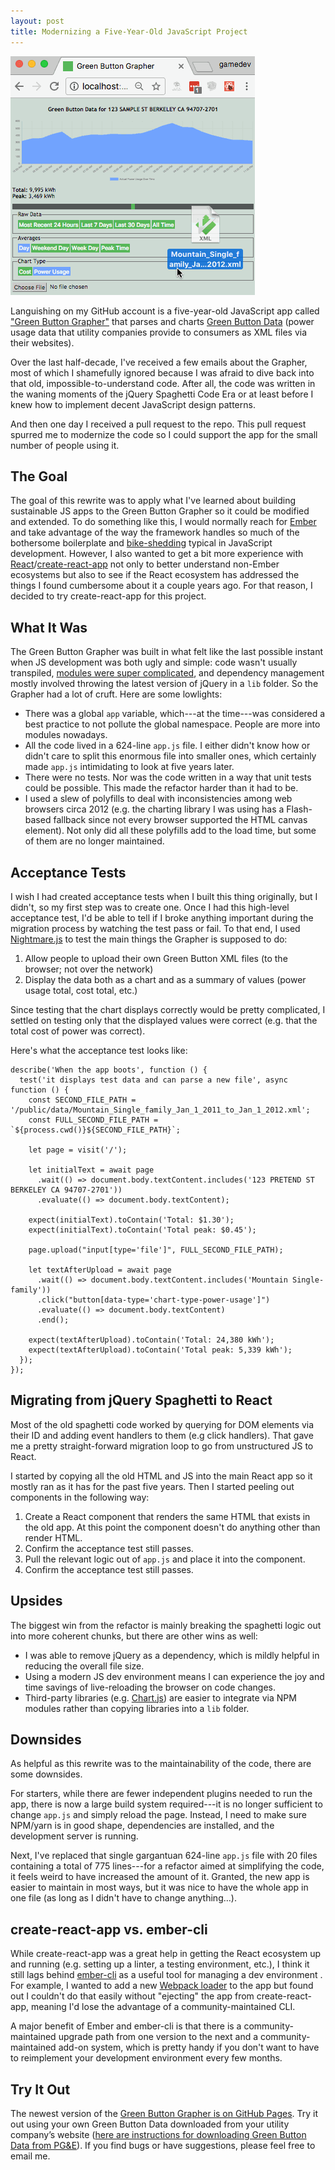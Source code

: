 ```yaml
---
layout: post
title: Modernizing a Five-Year-Old JavaScript Project
---
```


![GIF of the Green Button Grapher app](/images/green-button-grapher.gif)

Languishing on my GitHub account is a five-year-old JavaScript app called ["Green Button Grapher"](https://github.com/mtmckenna/green-button-grapher) that parses and charts [Green Button Data](http://www.greenbuttondata.org/) (power usage data that utility companies provide to consumers as XML files via their websites).

Over the last half-decade, I've received a few emails about the Grapher, most of which I shamefully ignored because I was afraid to dive back into that old, impossible-to-understand code. After all, the code was written in the waning moments of the jQuery Spaghetti Code Era or at least before I knew how to implement decent JavaScript design patterns.

And then one day I received a pull request to the repo. This pull request spurred me to modernize the code so I could support the app for the small number of people using it.

## The Goal

The goal of this rewrite was to apply what I've learned about building sustainable JS apps to the Green Button Grapher so it could be modified and extended. To do something like this, I would normally reach for [Ember](https://emberjs.com/) and take advantage of the way the framework handles so much of the bothersome boilerplate and [bike-shedding](https://en.wikipedia.org/wiki/Law_of_triviality) typical in JavaScript development. However, I also wanted to get a bit more experience with [React](https://facebook.github.io/react/)/[create-react-app](https://github.com/facebookincubator/create-react-app) not only to better understand non-Ember ecosystems but also to see if the React ecosystem has addressed the things I found cumbersome about it a couple years ago. For that reason, I decided to try create-react-app for this project.

## What It Was

The Green Button Grapher was built in what felt like the last possible instant when JS development was both ugly and simple: code wasn't usually transpiled, [modules were super complicated](https://gist.github.com/branneman/558ef3a37ffd58ea004e00db5b201677
), and dependency management mostly involved throwing the latest version of jQuery in a `lib` folder. So the Grapher had a lot of cruft. Here are some lowlights:

- There was a global `app` variable, which---at the time---was considered a best practice to not pollute the global namespace. People are more into modules nowadays.
- All the code lived in a 624-line `app.js` file. I either didn't know how or didn't care to split this enormous file into smaller ones, which certainly made `app.js` intimidating to look at five years later.
- There were no tests. Nor was the code written in a way that unit tests could be possible. This made the refactor harder than it had to be.
- I used a slew of polyfills to deal with inconsistencies among web browsers circa 2012 (e.g. the charting library I was using has a Flash-based fallback since not every browser supported the HTML canvas element). Not only did all these polyfills add to the load time, but some of them are no longer maintained.

## Acceptance Tests

I wish I had created acceptance tests when I built this thing originally, but I didn't, so my first step was to create one. Once I had this high-level acceptance test, I'd be able to tell if I broke anything important during the migration process by watching the test pass or fail. To that end, I used [Nightmare.js](https://github.com/segmentio/nightmare) to test the main things the Grapher is supposed to do:

1. Allow people to upload their own Green Button XML files (to the browser; not over the network)
2. Display the data both as a chart and as a summary of values (power usage total, cost total, etc.)

Since testing that the chart displays correctly would be pretty complicated, I settled on testing only that the displayed values were correct (e.g. that the total cost of power was correct).

Here's what the acceptance test looks like:

~~~
describe('When the app boots', function () {
  test('it displays test data and can parse a new file', async function () {
    const SECOND_FILE_PATH = '/public/data/Mountain_Single_family_Jan_1_2011_to_Jan_1_2012.xml';
    const FULL_SECOND_FILE_PATH = `${process.cwd()}${SECOND_FILE_PATH}`;

    let page = visit('/');

    let initialText = await page
      .wait(() => document.body.textContent.includes('123 PRETEND ST BERKELEY CA 94707-2701'))
      .evaluate(() => document.body.textContent);

    expect(initialText).toContain('Total: $1.30');
    expect(initialText).toContain('Total peak: $0.45');

    page.upload("input[type='file']", FULL_SECOND_FILE_PATH);

    let textAfterUpload = await page
      .wait(() => document.body.textContent.includes('Mountain Single-family'))
      .click("button[data-type='chart-type-power-usage']")
      .evaluate(() => document.body.textContent)
      .end();

    expect(textAfterUpload).toContain('Total: 24,380 kWh');
    expect(textAfterUpload).toContain('Total peak: 5,339 kWh');
  });
});
~~~

## Migrating from jQuery Spaghetti to React

Most of the old spaghetti code worked by querying for DOM elements via their ID and adding event handlers to them (e.g click handlers). That gave me a pretty straight-forward migration loop to go from unstructured JS to React.

I started by copying all the old HTML and JS into the main React app so it mostly ran as it has for the past five years. Then I started peeling out components in the following way:

1. Create a React component that renders the same HTML that exists in the old app. At this point the component doesn't do anything other than render HTML.
2. Confirm the acceptance test still passes.
3. Pull the relevant logic out of `app.js` and place it into the component.
4. Confirm the acceptance test still passes.

## Upsides

The biggest win from the refactor is mainly breaking the spaghetti logic out into more coherent chunks, but there are other wins as well:

- I was able to remove jQuery as a dependency, which is mildly helpful in reducing the overall file size.
- Using a modern JS dev environment means I can experience the joy and time savings of live-reloading the browser on code changes.
- Third-party libraries (e.g. [Chart.js](http://www.chartjs.org/)) are easier to integrate via NPM modules rather than copying libraries into a `lib` folder.

## Downsides

As helpful as this rewrite was to the maintainability of the code, there are some downsides.

For starters, while there are fewer independent  plugins needed to run the app, there is now a large build system required---it is no longer sufficient to change `app.js` and simply reload the page. Instead, I need to make sure NPM/yarn is in good shape, dependencies are installed, and the development server is running.

Next, I've replaced that single gargantuan 624-line `app.js` file with 20 files containing a total of 775 lines---for a refactor aimed at simplifying the code, it feels weird to have increased the amount of it. Granted, the new app is easier to maintain in most ways, but it was nice to have the whole app in one file (as long as I didn't have to change anything…).

## create-react-app vs. ember-cli

While create-react-app was a great help in getting the React ecosystem up and running (e.g. setting up a linter, a testing environment, etc.), I think it still lags behind [ember-cli](https://ember-cli.com/) as a useful tool for managing a dev environment . For example, I wanted to add a new [Webpack loader](https://webpack.github.io/docs/loaders.html) to the app but found out I couldn't do that easily without "ejecting" the app from create-react-app, meaning I'd lose the advantage of a community-maintained CLI.

A major benefit of Ember and ember-cli is that there is a community-maintained upgrade path from one version to the next and a community-maintained add-on system, which is pretty handy if you don't want to have to reimplement your development environment every few months.

## Try It Out

The newest version of the [Green Button Grapher is on GitHub Pages](https://www.mtmckenna.com/green-button-grapher/). Try it out using your own Green Button Data downloaded from your utility company’s website ([here are instructions for downloading Green Button Data from PG&E](https://energy.gov/sites/prod/files/Using%20Green%20Button%20Download.pdf
)). If you find bugs or have suggestions, please feel free to email me.

